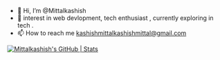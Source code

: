 - 👋 Hi, I’m @Mittalkashish
- 👀  interest in web devlopment, tech enthusiast , currently exploring in tech .
- 📫 How to reach me kashishmittalkashishmittal@gmail.com

<!---
I am Kashish Mittal , currently pursuing btech in IT from NIT SRINAGAR. A FRONT END DEVLOPER , who loves to code and exploring differnt things in tech .
--->
[![Mittalkashish's GitHub | Stats](https://stats.quine.sh/Mittalkashish/github?theme=dark)](https://quine.sh?utm_source=widgets&utm_campaign=Mittalkashish)
